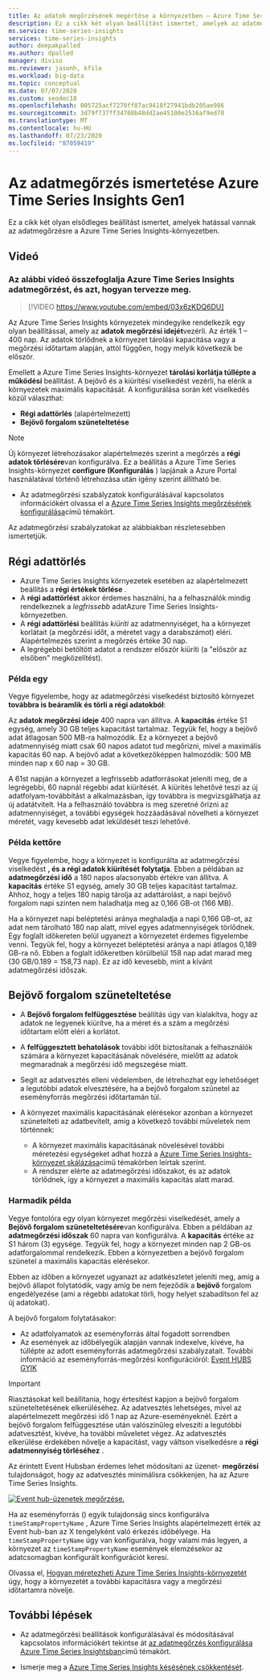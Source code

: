 ```yaml
---
title: Az adatok megőrzésének megértése a környezetben – Azure Time Series Insight | Microsoft Docs
description: Ez a cikk két olyan beállítást ismertet, amelyek az adatmegőrzést vezérlik Azure Time Series Insights-környezetben.
ms.service: time-series-insights
services: time-series-insights
author: deepakpalled
ms.author: dpalled
manager: diviso
ms.reviewer: jasonh, kfile
ms.workload: big-data
ms.topic: conceptual
ms.date: 07/07/2020
ms.custom: seodec18
ms.openlocfilehash: 005725acf7270ff87ac9418f27941bdb205ae986
ms.sourcegitcommit: 3d79f737ff34708b48dd2ae45100e2516af9ed78
ms.translationtype: MT
ms.contentlocale: hu-HU
ms.lasthandoff: 07/23/2020
ms.locfileid: "87059419"
---
```

# <a name="understand-data-retention-in-azure-time-series-insights-gen1"></a>Az adatmegőrzés ismertetése Azure Time Series Insights Gen1

Ez a cikk két olyan elsődleges beállítást ismertet, amelyek hatással vannak az adatmegőrzésre a Azure Time Series Insights-környezetben.

## <a name="video"></a>Videó

### <a name="the-following-video-summarizes-azure-time-series-insights-data-retention-and-how-to-plan-for-itbr"></a>Az alábbi videó összefoglalja Azure Time Series Insights adatmegőrzést, és azt, hogyan tervezze meg.</br>

> [!VIDEO https://www.youtube.com/embed/03x6zKDQ6DU]

Az Azure Time Series Insights környezetek mindegyike rendelkezik egy olyan beállítással, amely az **adatok megőrzési idejét**vezérli. Az érték 1 – 400 nap. Az adatok törlődnek a környezet tárolási kapacitása vagy a megőrzési időtartam alapján, attól függően, hogy melyik következik be először.

Emellett a Azure Time Series Insights-környezet **tárolási korlátja túllépte a működési** beállítást. A bejövő és a kiürítési viselkedést vezérli, ha elérik a környezetek maximális kapacitását. A konfigurálása során két viselkedés közül választhat:

- **Régi adattörlés** (alapértelmezett)  
- **Bejövő forgalom szüneteltetése**

> [!NOTE]
> Új környezet létrehozásakor alapértelmezés szerint a megőrzés a **régi adatok törlésére**van konfigurálva. Ez a beállítás a Azure Time Series Insights-környezet **configure (Konfigurálás** ) lapjának a Azure Portal használatával történő létrehozása után igény szerint állítható be.
> * Az adatmegőrzési szabályzatok konfigurálásával kapcsolatos információkért olvassa el a [Azure Time Series Insights megőrzésének konfigurálása](time-series-insights-how-to-configure-retention.md)című témakört.

Az adatmegőrzési szabályzatokat az alábbiakban részletesebben ismertetjük.

## <a name="purge-old-data"></a>Régi adattörlés

- Azure Time Series Insights környezetek esetében az alapértelmezett beállítás a **régi értékek törlése** .  
- A **régi adattörlést** akkor érdemes használni, ha a felhasználók mindig rendelkeznek a *legfrissebb* adatAzure Time Series Insights-környezetben.
- A **régi adattörlési** beállítás *kiüríti* az adatmennyiséget, ha a környezet korlátait (a megőrzési időt, a méretet vagy a darabszámot) eléri. Alapértelmezés szerint a megőrzés értéke 30 nap.
- A legrégebbi betöltött adatot a rendszer először kiüríti (a "először az elsőben" megközelítést).

### <a name="example-one"></a>Példa egy

Vegye figyelembe, hogy az adatmegőrzési viselkedést biztosító környezet **továbbra is beáramlik és törli a régi adatokból**:

Az **adatok megőrzési ideje** 400 napra van állítva. A **kapacitás** értéke S1 egység, amely 30 GB teljes kapacitást tartalmaz. Tegyük fel, hogy a bejövő adat átlagosan 500 MB-ra halmozódik. Ez a környezet a bejövő adatmennyiség miatt csak 60 napos adatot tud megőrizni, mivel a maximális kapacitás 60 nap. A bejövő adat a következőképpen halmozódik: 500 MB minden nap x 60 nap = 30 GB.

A 61st napján a környezet a legfrissebb adatforrásokat jeleníti meg, de a legrégebbi, 60 napnál régebbi adat kiürítését. A kiürítés lehetővé teszi az új adatfolyam-továbbítást a alkalmazásban, így továbbra is megvizsgálhatja az új adatátvitelt. Ha a felhasználó továbbra is meg szeretné őrizni az adatmennyiséget, a további egységek hozzáadásával növelheti a környezet méretét, vagy kevesebb adat leküldését teszi lehetővé.  

### <a name="example-two"></a>Példa kettőre

Vegye figyelembe, hogy a környezet is konfigurálta az adatmegőrzési viselkedést **, és a régi adatok kiürítését folytatja**. Ebben a példában az **adatmegőrzési idő** a 180 napos alacsonyabb értékre van állítva. A **kapacitás** értéke S1 egység, amely 30 GB teljes kapacitást tartalmaz. Ahhoz, hogy a teljes 180 napig tárolja az adattárolást, a napi bejövő forgalom napi szinten nem haladhatja meg az 0,166 GB-ot (166 MB).  

Ha a környezet napi beléptetési aránya meghaladja a napi 0,166 GB-ot, az adat nem tárolható 180 nap alatt, mivel egyes adatmennyiségek törlődnek. Egy foglalt időkereten belül ugyanezt a környezetet érdemes figyelembe venni. Tegyük fel, hogy a környezet beléptetési aránya a napi átlagos 0,189 GB-ra nő. Ebben a foglalt időkeretben körülbelül 158 nap adat marad meg (30 GB/0.189 = 158,73 nap). Ez az idő kevesebb, mint a kívánt adatmegőrzési időszak.

## <a name="pause-ingress"></a>Bejövő forgalom szüneteltetése

- A **Bejövő forgalom felfüggesztése** beállítás úgy van kialakítva, hogy az adatok ne legyenek kiürítve, ha a méret és a szám a megőrzési időtartam előtt eléri a korlátot.  
- A **felfüggesztett behatolások** további időt biztosítanak a felhasználók számára a környezet kapacitásának növelésére, mielőtt az adatok megmaradnak a megőrzési idő megszegése miatt.
- Segít az adatvesztés elleni védelemben, de létrehozhat egy lehetőséget a legutóbbi adatok elvesztésére, ha a bejövő forgalom szünetel az eseményforrás megőrzési időtartamán túl.
- A környezet maximális kapacitásának elérésekor azonban a környezet szünetelteti az adatbevitelt, amíg a következő további műveletek nem történnek:

   - A környezet maximális kapacitásának növelésével további méretezési egységeket adhat hozzá a [Azure Time Series Insights-környezet skálázása](time-series-insights-how-to-scale-your-environment.md)című témakörben leírtak szerint.
   - A rendszer elérte az adatmegőrzési időszakot, és az adatok törlődnek, így a környezet a maximális kapacitás alatt marad.

### <a name="example-three"></a>Harmadik példa

Vegye fontolóra egy olyan környezet megőrzési viselkedését, amely a **Bejövő forgalom szüneteltetésére**van konfigurálva. Ebben a példában az **adatmegőrzési időszak** 60 napra van konfigurálva. A **kapacitás** értéke az S1 három (3) egysége. Tegyük fel, hogy a környezet minden nap 2 GB-os adatforgalommal rendelkezik. Ebben a környezetben a bejövő forgalom szünetel a maximális kapacitás elérésekor.

Ebben az időben a környezet ugyanazt az adatkészletet jeleníti meg, amíg a bejövő állapot folytatódik, vagy amíg be nem fejeződik a **bejövő** forgalom engedélyezése (ami a régebbi adatokat törli, hogy helyet szabadítson fel az új adatokat).

A bejövő forgalom folytatásakor:

- Az adatfolyamatok az eseményforrás által fogadott sorrendben
- Az események az időbélyegük alapján vannak indexelve, kivéve, ha túllépte az adott eseményforrás adatmegőrzési szabályzatait. További információ az eseményforrás-megőrzési konfigurációról: [Event HUBS GYIK](../event-hubs/event-hubs-faq.md)

> [!IMPORTANT]
> Riasztásokat kell beállítania, hogy értesítést kapjon a bejövő forgalom szüneteltetésének elkerüléséhez. Az adatvesztés lehetséges, mivel az alapértelmezett megőrzési idő 1 nap az Azure-eseményeknél. Ezért a bejövő forgalom felfüggesztése után valószínűleg elveszíti a legutóbbi adatvesztést, kivéve, ha további műveletet végez. Az adatvesztés elkerülése érdekében növelje a kapacitást, vagy váltson viselkedésre a **régi adatmennyiség törléséhez** .

Az érintett Event Hubsban érdemes lehet módosítani az üzenet- **megőrzési** tulajdonságot, hogy az adatvesztés minimálisra csökkenjen, ha az Azure Time Series Insights.

[![Event hub-üzenetek megőrzése.](media/time-series-insights-concepts-retention/event-hub-retention.png)](media/time-series-insights-concepts-retention/event-hub-retention.png#lightbox)

Ha az eseményforrás () egyik tulajdonság sincs konfigurálva `timeStampPropertyName` , Azure Time Series Insights alapértelmezett érték az Event hub-ban az X tengelyként való érkezés időbélyege. Ha `timeStampPropertyName` úgy van konfigurálva, hogy valami más legyen, a környezet az `timeStampPropertyName` események elemzésekor az adatcsomagban konfigurált konfigurációt keresi.

Olvassa el, [Hogyan méretezheti Azure Time Series Insights-környezetét](time-series-insights-how-to-scale-your-environment.md) úgy, hogy a környezetét a további kapacitásra vagy a megőrzési időtartamra növelje.

## <a name="next-steps"></a>További lépések

- Az adatmegőrzési beállítások konfigurálásával és módosításával kapcsolatos információkért tekintse át [az adatmegőrzés konfigurálása Azure Time Series Insightsban](time-series-insights-how-to-configure-retention.md)című témakört.

- Ismerje meg a [Azure Time Series Insights késésének csökkentését](time-series-insights-environment-mitigate-latency.md).
